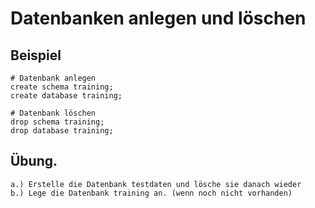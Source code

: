 # Datenbanken anlegen und löschen 

## Beispiel 

```
# Datenbank anlegen 
create schema training;
create database training;

# Datenbank löschen 
drop schema training;
drop database training;
```

## Übung.

```
a.) Erstelle die Datenbank testdaten und lösche sie danach wieder
b.) Lege die Datenbank training an. (wenn noch nicht vorhanden) 


```

